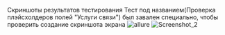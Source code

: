 Скриншоты результатов тестирования
Тест под названием(Проверка плэйсхолдеров полей "Услуги связи") был завален специально, чтобы проверить создание скриншота экрана
![allure](https://github.com/user-attachments/assets/20ee8d53-eab1-42b6-90cd-8b1d1c8a63b9)
![Screenshot_2](https://github.com/user-attachments/assets/2d0720a9-61af-468a-a978-a7d63b694587)
